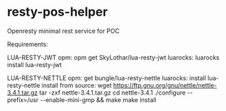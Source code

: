# resty-pos-helper
Openresty minimal rest service for POC

Requirements:

LUA-RESTY-JWT
	opm: 
		opm get SkyLothar/lua-resty-jwt
	luarocks: 
		luarocks install lua-resty-jwt

LUA-RESTY-NETTLE
	opm:
		get bungle/lua-resty-nettle
	luarocks:
		install lua-resty-nettle
	install from source:
		wget https://ftp.gnu.org/gnu/nettle/nettle-3.4.1.tar.gz
		tar -zxf nettle-3.4.1.tar.gz
		cd nettle-3.4.1
		./configure --prefix=/usr --enable-mini-gmp && make
		make install 
